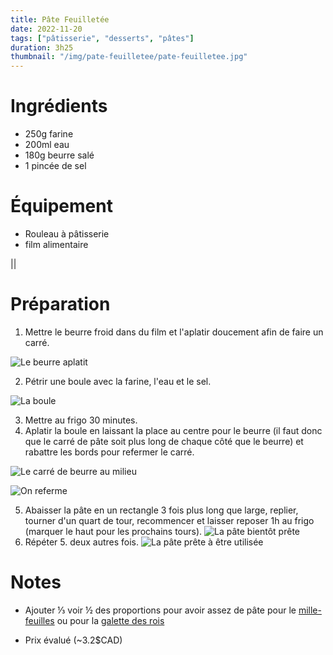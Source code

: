 ```yaml
---
title: Pâte Feuilletée
date: 2022-11-20
tags: ["pâtisserie", "desserts", "pâtes"]
duration: 3h25
thumbnail: "/img/pate-feuilletee/pate-feuilletee.jpg"
---
```



# Ingrédients

+ 250g farine
+ 200ml eau
+ 180g beurre salé
+ 1 pincée de sel

# Équipement

+ Rouleau à pâtisserie
+ film alimentaire

||
# Préparation

1. Mettre le beurre froid dans du film et l'aplatir doucement afin de faire
un carré.

![Le beurre aplatit](/img/pate-feuilletee/step-1-feuilletee.jpg)

2. Pétrir une boule avec la farine, l'eau et le sel.

![La boule](/img/pate-feuilletee/step-2-feuilletee.jpg)

3. Mettre au frigo 30 minutes.
4. Aplatir la boule en laissant la place au centre pour le beurre (il faut
donc que le carré de pâte soit plus long de chaque côté que le beurre) et
rabattre les bords pour refermer le carré.

![Le carré de beurre au milieu](/img/pate-feuilletee/pate-feuilletee-step-3.jpg)

![On referme](/img/pate-feuilletee/pate-feuilletee-step-4.jpg)

5. Abaisser la pâte en un rectangle 3 fois plus long que large,
replier, tourner d'un quart de tour, recommencer et laisser reposer
1h au frigo (marquer le haut pour les prochains tours).
![La pâte bientôt prête](/img/pate-feuilletee/step-5-feuilletee.jpg)
6. Répéter 5. deux autres fois.
![La pâte prête à être utilisée](/img/pate-feuilletee/step-6-feuilletee.jpg)

# Notes

+ Ajouter ⅓ voir ½ des proportions pour avoir assez de pâte pour le [mille-feuilles](/recettes/mille-feuilles)
ou pour la [galette des rois](/recettes/galette-poire-chocolat)

+ Prix évalué (~3.2$CAD)